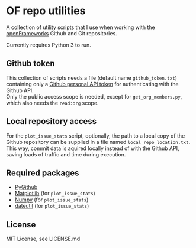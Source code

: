 # OF repo utilities
A collection of utility scripts that I use when working with the [openFrameworks](www.openframeworks.cc) Github and Git repositories.

Currently requires Python 3 to run.

## Github token
This collection of scripts needs a file (default name `github_token.txt`) containing only a [Github personal API token](https://github.com/blog/1509-personal-api-tokens) for authenticating with the Github API.  
Only the public access scope is needed, except for `get_org_members.py`, which also needs the `read:org` scope.

## Local repository access
For the `plot_issue_stats` script, optionally, the path to a local copy of the Github repository can be supplied in a file named `local_repo_location.txt`.
This way, commit data is aquired locally instead of with the Github API, saving loads of traffic and time during execution.

## Required packages
* [PyGithub](https://github.com/jacquev6/PyGithub)
* [Matplotlib](http://matplotlib.org/) (for `plot_issue_stats`)
* [Numpy](http://www.numpy.org/) (for `plot_issue_stats`)
* [dateutil](https://pypi.python.org/pypi/python-dateutil) (for `plot_issue_stats`)

## License
MIT License, see LICENSE.md

